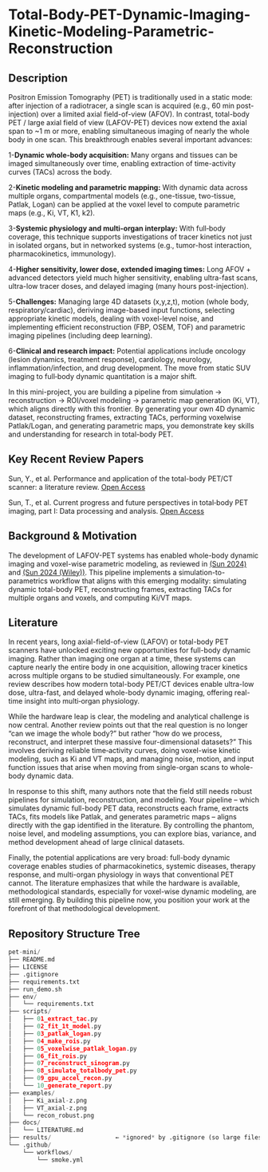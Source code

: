 # Total-Body-PET-Dynamic-Imaging-Kinetic-Modeling-Parametric-Reconstruction

## Description

Positron Emission Tomography (PET) is traditionally used in a static mode: after injection of a radiotracer, a single scan is acquired (e.g., 60 min post-injection) over a limited axial field-of-view (AFOV). In contrast, total-body PET / large axial field of view (LAFOV-PET) devices now extend the axial span to ~1 m or more, enabling simultaneous imaging of nearly the whole body in one scan. This breakthrough enables several important advances:

1-**Dynamic whole-body acquisition:** Many organs and tissues can be imaged simultaneously over time, enabling extraction of time-activity curves (TACs) across the body.

2-**Kinetic modeling and parametric mapping:** With dynamic data across multiple organs, compartmental models (e.g., one-tissue, two-tissue, Patlak, Logan) can be applied at the voxel level to compute parametric maps (e.g., Ki, VT, K1, k2).

3-**Systemic physiology and multi-organ interplay:** With full‐body coverage, this technique supports investigations of tracer kinetics not just in isolated organs, but in networked systems (e.g., tumor-host interaction, pharmacokinetics, immunology).

4-**Higher sensitivity, lower dose, extended imaging times:** Long AFOV + advanced detectors yield much higher sensitivity, enabling ultra-fast scans, ultra-low tracer doses, and delayed imaging (many hours post-injection).

5-**Challenges:** Managing large 4D datasets (x,y,z,t), motion (whole body, respiratory/cardiac), deriving image-based input functions, selecting appropriate kinetic models, dealing with voxel-level noise, and implementing efficient reconstruction (FBP, OSEM, TOF) and parametric imaging pipelines (including deep learning).

6-**Clinical and research impact:** Potential applications include oncology (lesion dynamics, treatment response), cardiology, neurology, inflammation/infection, and drug development. The move from static SUV imaging to full‐body dynamic quantitation is a major shift.


In this mini-project, you are building a pipeline from simulation → reconstruction → ROI/voxel modeling → parametric map generation (Ki, VT), which aligns directly with this frontier. By generating your own 4D dynamic dataset, reconstructing frames, extracting TACs, performing voxelwise Patlak/Logan, and generating parametric maps, you demonstrate key skills and understanding for research in total-body PET.

## Key Recent Review Papers

Sun, Y., et al. Performance and application of the total-body PET/CT scanner: a literature review. [Open Access](https://ejnmmires.springeropen.com/articles/10.1186/s13550-023-01059-1?utm_source=chatgpt.com)

Sun, T., et al. Current progress and future perspectives in total‐body PET imaging, part I: Data processing and analysis. [Open Access](https://onlinelibrary.wiley.com/doi/epdf/10.1002/ird3.66)

## Background & Motivation

The development of LAFOV-PET systems has enabled whole-body dynamic imaging and voxel-wise parametric modeling, as reviewed in [(Sun 2024)](https://ejnmmires.springeropen.com/articles/10.1186/s13550-023-01059-1?utm_source=chatgpt.com) and [(Sun 2024 (Wiley))](https://onlinelibrary.wiley.com/doi/epdf/10.1002/ird3.66). This pipeline implements a simulation-to-parametrics workflow that aligns with this emerging modality: simulating dynamic total-body PET, reconstructing frames, extracting TACs for multiple organs and voxels, and computing Ki/VT maps.

## Literature

In recent years, long axial-field-of-view (LAFOV) or total-body PET scanners have unlocked exciting new opportunities for full-body dynamic imaging. Rather than imaging one organ at a time, these systems can capture nearly the entire body in one acquisition, allowing tracer kinetics across multiple organs to be studied simultaneously. For example, one review describes how modern total-body PET/CT devices enable ultra-low dose, ultra-fast, and delayed whole-body dynamic imaging, offering real-time insight into multi‐organ physiology.

While the hardware leap is clear, the modeling and analytical challenge is now central. Another review points out that the real question is no longer “can we image the whole body?” but rather “how do we process, reconstruct, and interpret these massive four-dimensional datasets?” This involves deriving reliable time‐activity curves, doing voxel-wise kinetic modeling, such as Ki and VT maps, and managing noise, motion, and input function issues that arise when moving from single-organ scans to whole-body dynamic data.

In response to this shift, many authors note that the field still needs robust pipelines for simulation, reconstruction, and modeling. Your pipeline – which simulates dynamic full-body PET data, reconstructs each frame, extracts TACs, fits models like Patlak, and generates parametric maps – aligns directly with the gap identified in the literature. By controlling the phantom, noise level, and modeling assumptions, you can explore bias, variance, and method development ahead of large clinical datasets.

Finally, the potential applications are very broad: full-body dynamic coverage enables studies of pharmacokinetics, systemic diseases, therapy response, and multi-organ physiology in ways that conventional PET cannot. The literature emphasizes that while the hardware is available, methodological standards, especially for voxel-wise dynamic modeling, are still emerging. By building this pipeline now, you position your work at the forefront of that methodological development.

## Repository Structure Tree
```python
pet-mini/
├── README.md
├── LICENSE
├── .gitignore
├── requirements.txt
├── run_demo.sh
├── env/
│   └── requirements.txt
├── scripts/
│   ├── 01_extract_tac.py
│   ├── 02_fit_1t_model.py
│   ├── 03_patlak_logan.py
│   ├── 04_make_rois.py
│   ├── 05_voxelwise_patlak_logan.py
│   ├── 06_fit_rois.py
│   ├── 07_reconstruct_sinogram.py
│   ├── 08_simulate_totalbody_pet.py
│   ├── 09_gpu_accel_recon.py
│   └── 10_generate_report.py
├── examples/
│   ├── Ki_axial-z.png
│   ├── VT_axial-z.png
│   └── recon_robust.png
├── docs/
│   └── LITERATURE.md
├── results/                  ← *ignored* by .gitignore (so large files are not tracked)
└── .github/
    └── workflows/
        └── smoke.yml
```
